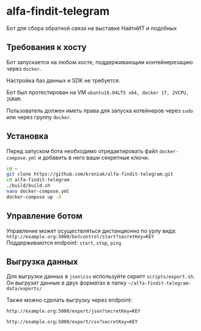 # alfa-findit-telegram

Бот для сбора обратной связи на выставке НайтиИТ и подобных

## Требования к хосту

Бот запускается на любом хосте, поддерживающим контейнерезацию через `docker`.

Настройка баз данных и SDK не требуется.

Бот был протестирован на VM `ubuntu16.04LTS x64, docker 17, 2VCPU, 2GRAM`.

Пользователь должен иметь права для запуска котейнеров через `sudo` или через группу `docker`.

## Установка

Перед запуском бота необходимо отредактировать файл `docker-compose.yml` и добавить в него ваши секретные ключи.

```bash
cd ~
git clone https://github.com/kroniak/alfa-findit-telegram.git
cd alfa-findit-telegram
./build/build.sh
nano docker-compose.yml
docker-compose up -d
```

## Управление ботом

Управление может осуществляться дистанционно по урлу вида: `http://example.org:5000/botcontrol/start?secretKey=KEY`
Поддерживаются endpoint: `start`, `stop`, `ping`

## Выгрузка данных

Для выгрузки данных в `json\csv` используйте скрипт `scripts/export.sh`. Он выгрузит данные в двух форматах в папку `~/alfa-findit-telegram-data/exports/`

Также можно сделать выгрузку через endpoint:

`http://example.org:5000/export/json?secretKey=KEY`

`http://example.org:5000/export/csv?secretKey=KEY`
